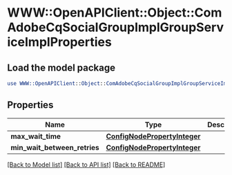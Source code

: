 # WWW::OpenAPIClient::Object::ComAdobeCqSocialGroupImplGroupServiceImplProperties

## Load the model package
```perl
use WWW::OpenAPIClient::Object::ComAdobeCqSocialGroupImplGroupServiceImplProperties;
```

## Properties
Name | Type | Description | Notes
------------ | ------------- | ------------- | -------------
**max_wait_time** | [**ConfigNodePropertyInteger**](ConfigNodePropertyInteger.md) |  | [optional] 
**min_wait_between_retries** | [**ConfigNodePropertyInteger**](ConfigNodePropertyInteger.md) |  | [optional] 

[[Back to Model list]](../README.md#documentation-for-models) [[Back to API list]](../README.md#documentation-for-api-endpoints) [[Back to README]](../README.md)


